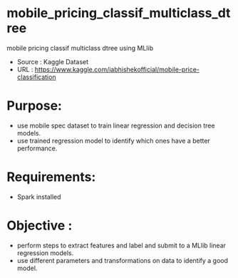 # mobile_pricing_classif_multiclass_dtree
mobile pricing classif multiclass dtree using MLlib
- Source : Kaggle Dataset
- URL : https://www.kaggle.com/iabhishekofficial/mobile-price-classification

# Purpose:
- use mobile spec dataset to train linear regression and decision tree models.
- use trained regression model to identify which ones have a better performance.

# Requirements:
- Spark installed

# Objective :
- perform steps to extract features and label and submit to a MLlib linear regression models.
- use different parameters and transformations on data to identify a good model.